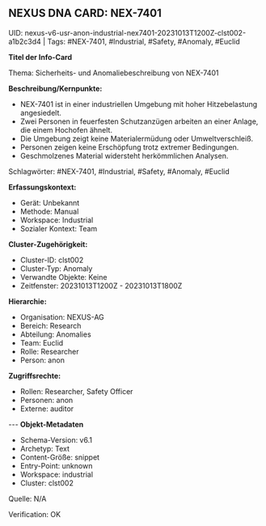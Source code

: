 ## NEXUS DNA CARD: NEX-7401

UID: nexus-v6-usr-anon-industrial-nex7401-20231013T1200Z-clst002-a1b2c3d4 | Tags: #NEX-7401, #Industrial, #Safety, #Anomaly, #Euclid

**Titel der Info-Card**

Thema: Sicherheits- und Anomaliebeschreibung von NEX-7401

**Beschreibung/Kernpunkte:**
- NEX-7401 ist in einer industriellen Umgebung mit hoher Hitzebelastung angesiedelt.
- Zwei Personen in feuerfesten Schutzanzügen arbeiten an einer Anlage, die einem Hochofen ähnelt.
- Die Umgebung zeigt keine Materialermüdung oder Umweltverschleiß.
- Personen zeigen keine Erschöpfung trotz extremer Bedingungen.
- Geschmolzenes Material widersteht herkömmlichen Analysen.

Schlagwörter: #NEX-7401, #Industrial, #Safety, #Anomaly, #Euclid



**Erfassungskontext:**
- Gerät: Unbekannt
- Methode: Manual
- Workspace: Industrial
- Sozialer Kontext: Team

**Cluster-Zugehörigkeit:**
- Cluster-ID: clst002
- Cluster-Typ: Anomaly
- Verwandte Objekte: Keine
- Zeitfenster: 20231013T1200Z - 20231013T1800Z

**Hierarchie:**
- Organisation: NEXUS-AG
- Bereich: Research
- Abteilung: Anomalies
- Team: Euclid
- Rolle: Researcher
- Person: anon

**Zugriffsrechte:**
- Rollen: Researcher, Safety Officer
- Personen: anon
- Externe: auditor

--- **Objekt-Metadaten**
- Schema-Version: v6.1
- Archetyp: Text
- Content-Größe: snippet
- Entry-Point: unknown
- Workspace: industrial
- Cluster: clst002

Quelle: N/A

Verification: OK
